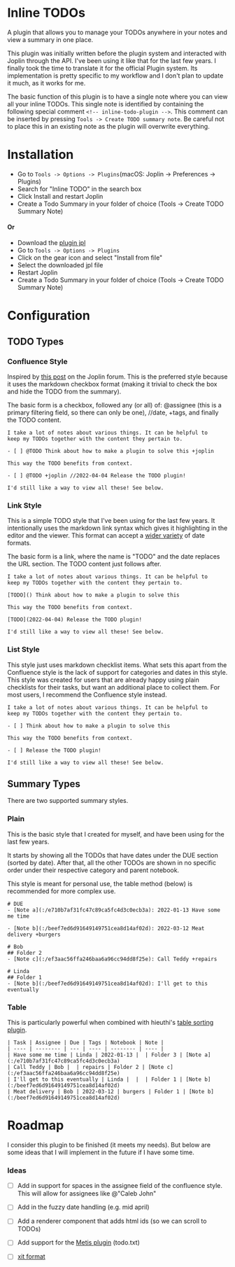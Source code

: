 # Inline TODOs
A plugin that allows you to manage your TODOs anywhere in your notes and view a summary in one place.

This plugin was initially written before the plugin system and interacted with Joplin through the API. I've been using it like that for the last few years. I finally took the time to translate it for the official Plugin system. Its implementation is pretty specific to my workflow and I don't plan to update it much, as it works for me.

The basic function of this plugin is to have a single note where you can view all your inline TODOs. This single note is identified by containing the following special comment `<!-- inline-todo-plugin -->`. This comment can be inserted by pressing `Tools -> Create TODO summary note`. Be careful not to place this in an existing note as the plugin will overwrite everything.

# Installation
- Go to `Tools -> Options -> Plugins`(macOS: Joplin -> Preferences -> Plugins)
- Search for "Inline TODO" in the search box
- Click Install and restart Joplin
- Create a Todo Summary in your folder of choice (Tools -> Create TODO Summary Note)

#### Or
- Download the [plugin jpl](https://github.com/joplin/plugins/raw/master/plugins/plugin.calebjohn.todo/plugin.jpl)
- Go to `Tools -> Options -> Plugins`
- Click on the gear icon and select "Install from file"
- Select the downloaded jpl file
- Restart Joplin
- Create a Todo Summary in your folder of choice (Tools -> Create TODO Summary Note)


# Configuration
## TODO Types
### Confluence Style
Inspired by [this post](https://discourse.joplinapp.org/t/create-a-task-report-plugin-for-a-joplin-note-taking-app/21177) on the Joplin forum. This is the preferred style because it uses the markdown checkbox format (making it trivial to check the box and hide the TODO from the summary). 

The basic form is a checkbox, followed any (or all) of: @assignee (this is a primary filtering field, so there can only be one), //date, +tags, and finally the TODO content.

```
I take a lot of notes about various things. It can be helpful to
keep my TODOs together with the content they pertain to.

- [ ] @TODO Think about how to make a plugin to solve this +joplin

This way the TODO benefits from context.

- [ ] @TODO +joplin //2022-04-04 Release the TODO plugin!

I'd still like a way to view all these! See below.
```


### Link Style
This is a simple TODO style that I've been using for the last few years. It intentionally uses the markdown link syntax which gives it highlighting in the editor and the viewer.
This format can accept a [wider variety](https://developer.mozilla.org/en-US/docs/Web/JavaScript/Reference/Global_Objects/Date/parse#date_time_string_format) of date formats.

The basic form is a link, where the name is "TODO" and the date replaces the URL section. The TODO content just follows after.

```
I take a lot of notes about various things. It can be helpful to
keep my TODOs together with the content they pertain to.

[TODO]() Think about how to make a plugin to solve this

This way the TODO benefits from context.

[TODO](2022-04-04) Release the TODO plugin!

I'd still like a way to view all these! See below.
```

### List Style
This style just uses markdown checklist items. What sets this apart from the Confluence style is the lack of support for categories and dates in this style. This style was created for users that are already happy using plain checklists for their tasks, but want an additional place to collect them. For most users, I recommend the Confluence style instead.

```
I take a lot of notes about various things. It can be helpful to
keep my TODOs together with the content they pertain to.

- [ ] Think about how to make a plugin to solve this

This way the TODO benefits from context.

- [ ] Release the TODO plugin!

I'd still like a way to view all these! See below.
```


## Summary Types
There are two supported summary styles.

### Plain
This is the basic style that I created for myself, and have been using for the last few years. 

It starts by showing all the TODOs that have dates under the DUE section (sorted by date). After that, all the other TODOs are shown in no specific order under their respective category and parent notebook.

This style is meant for personal use, the table method (below) is recommended for more complex use.

```
# DUE
- [Note a](:/e710b7af31fc47c89ca5fc4d3c0ecb3a): 2022-01-13 Have some me time

- [Note b](:/beef7ed6d91649149751cea8d14af02d): 2022-03-12 Meat delivery +burgers

# Bob
## Folder 2
- [Note c](:/ef3aac56ffa246baa6a96cc94dd8f25e): Call Teddy +repairs

# Linda
## Folder 1
- [Note b](:/beef7ed6d91649149751cea8d14af02d): I'll get to this eventually
```

### Table
This is particularly powerful when combined with hieuthi's [table sorting plugin](https://discourse.joplinapp.org/t/plugin-markdown-table-sortable/21846).

```
| Task | Assignee | Due | Tags | Notebook | Note |
| ---- | -------- | --- | ---- | -------- | ---- |
| Have some me time | Linda | 2022-01-13 |  | Folder 3 | [Note a](:/e710b7af31fc47c89ca5fc4d3c0ecb3a)
| Call Teddy | Bob |  | repairs | Folder 2 | [Note c](:/ef3aac56ffa246baa6a96cc94dd8f25e)
| I'll get to this eventually | Linda |  |  | Folder 1 | [Note b](:/beef7ed6d91649149751cea8d14af02d)
| Meat delivery | Bob | 2022-03-12 | burgers | Folder 1 | [Note b](:/beef7ed6d91649149751cea8d14af02d)
```


# Roadmap
I consider this plugin to be finished (it meets my needs). But below are some ideas that I will implement in the future if I have some time.
### Ideas
- [ ] Add in support for spaces in the assignee field of the confluence style. This will allow for assignees like @"Caleb John"
- [ ] Add in the fuzzy date handling (e.g. mid april)
- [ ] Add a renderer component that adds html ids (so we can scroll to TODOs)
- [ ] Add support for the [Metis plugin](https://github.com/hieuthi/joplin-plugin-metis) (todo.txt)
- [ ] [xit format](https://xit.jotaen.net/)

